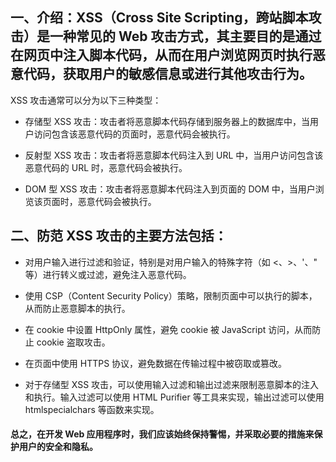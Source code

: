 ## 一、介绍：XSS（Cross Site Scripting，跨站脚本攻击）是一种常见的 Web 攻击方式，其主要目的是通过在网页中注入脚本代码，从而在用户浏览网页时执行恶意代码，获取用户的敏感信息或进行其他攻击行为。

XSS 攻击通常可以分为以下三种类型：

- 存储型 XSS 攻击：攻击者将恶意脚本代码存储到服务器上的数据库中，当用户访问包含该恶意代码的页面时，恶意代码会被执行。

- 反射型 XSS 攻击：攻击者将恶意脚本代码注入到 URL 中，当用户访问包含该恶意代码的 URL 时，恶意代码会被执行。

- DOM 型 XSS 攻击：攻击者将恶意脚本代码注入到页面的 DOM 中，当用户浏览该页面时，恶意代码会被执行。

## 二、防范 XSS 攻击的主要方法包括：

- 对用户输入进行过滤和验证，特别是对用户输入的特殊字符（如 <、>、'、" 等）进行转义或过滤，避免注入恶意代码。

- 使用 CSP（Content Security Policy）策略，限制页面中可以执行的脚本，从而防止恶意脚本的执行。

- 在 cookie 中设置 HttpOnly 属性，避免 cookie 被 JavaScript 访问，从而防止 cookie 盗取攻击。

- 在页面中使用 HTTPS 协议，避免数据在传输过程中被窃取或篡改。

- 对于存储型 XSS 攻击，可以使用输入过滤和输出过滤来限制恶意脚本的注入和执行。输入过滤可以使用 HTML Purifier 等工具来实现，输出过滤可以使用htmlspecialchars 等函数来实现。

#### 总之，在开发 Web 应用程序时，我们应该始终保持警惕，并采取必要的措施来保护用户的安全和隐私。